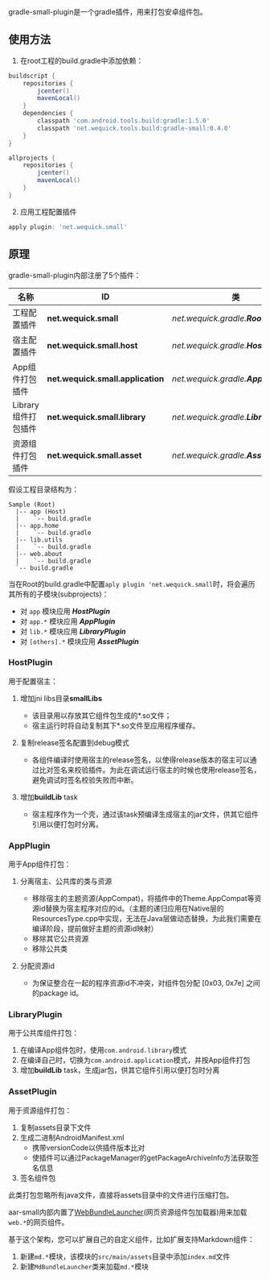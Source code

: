 gradle-small-plugin是一个gradle插件，用来打包安卓组件包。

## 使用方法

1. 在root工程的build.gradle中添加依赖：

  ```gradle
  buildscript {
      repositories {
          jcenter()
          mavenLocal()
      }
      dependencies {
          classpath 'com.android.tools.build:gradle:1.5.0'
          classpath 'net.wequick.tools.build:gradle-small:0.4.0'
      }
  }

  allprojects {
      repositories {
          jcenter()
          mavenLocal()
      }
  }
  ```

2. 应用工程配置插件

  ```gradle
  apply plugin: 'net.wequick.small'
  ```

## 原理

gradle-small-plugin内部注册了5个插件：

名称 | ID | 类
----|----|----
工程配置插件 | **net.wequick.small** | _net.wequick.gradle.**RootPlugin**_
宿主配置插件 | **net.wequick.small.host** | _net.wequick.gradle.**HostPlugin**_
App组件打包插件 | **net.wequick.small.application** | _net.wequick.gradle.**AppPlugin**_
Library组件打包插件 | **net.wequick.small.library** | _net.wequick.gradle.**LibraryPlugin**_
资源组件打包插件 | **net.wequick.small.asset** | _net.wequick.gradle.**AssetPlugin**_

假设工程目录结构为：

```
Sample (Root)
  |-- app (Host)
  |    `-- build.gradle
  |-- app.home
  |    `-- build.gradle
  |-- lib.utils
  |    `-- build.gradle
  |-- web.about
  |    `-- build.gradle
  `-- build.gradle 
```

当在Root的build.gradle中配置`aply plugin 'net.wequick.small`时，将会遍历其所有的子模块(subprojects)：

* 对 `app` 模块应用 _**HostPlugin**_
* 对 `app.*` 模块应用 _**AppPlugin**_
* 对 `lib.*` 模块应用 _**LibraryPlugin**_
* 对 `[others].*` 模块应用 _**AssetPlugin**_

### HostPlugin

用于配置宿主：

1. 增加jni libs目录**smallLibs**

	- 该目录用以存放其它组件包生成的*.so文件；
	- 宿主运行时将自动复制其下*.so文件至应用程序缓存。
  
2. 复制release签名配置到debug模式

	- 各组件编译时使用宿主的release签名，以使得release版本的宿主可以通过比对签名来校验插件。为此在调试运行宿主的时候也使用release签名，避免调试时签名校验失败而中断。
	
3. 增加**buildLib** task

	- 宿主程序作为一个壳，通过该task预编译生成宿主的jar文件，供其它组件引用以便打包时分离。
	
### AppPlugin

用于App组件打包：

1. 分离宿主、公共库的类与资源

	- 移除宿主的主题资源(AppCompat)，将插件中的Theme.AppCompat等资源id替换为宿主程序对应的id。（主题的递归应用在Native层的ResourcesType.cpp中实现，无法在Java层做动态替换，为此我们需要在编译阶段，提前做好主题的资源id映射）
	- 移除其它公共资源
	- 移除公共类
	
2. 分配资源id

	- 为保证整合在一起的程序资源id不冲突，对组件包分配 [0x03, 0x7e] 之间的package id。

### LibraryPlugin

用于公共库组件打包：

1. 在编译App组件包时，使用`com.android.library`模式
2. 在编译自己时，切换为`com.android.application`模式，并按App组件打包
3. 增加**buildLib** task，生成jar包，供其它组件引用以便打包时分离

### AssetPlugin

用于资源组件打包：

1. 复制assets目录下文件
2. 生成二进制AndroidManifest.xml
	- 携带versionCode以供插件版本比对
	- 使插件可以通过PackageManager的getPackageArchiveInfo方法获取签名信息
3. 签名组件包

此类打包忽略所有java文件，直接将assets目录中的文件进行压缩打包。

aar-small内部内置了[WebBundleLauncher][1](网页资源组件包加载器)用来加载`web.*`的网页组件。

基于这个架构，您可以扩展自己的自定义组件，比如扩展支持Markdown组件：

1. 新建`md.*`模块，该模块的`src/main/assets`目录中添加`index.md`文件
2. 新建`MdBundleLauncher`类来加载`md.*`模块

[1]: https://github.com/wequick/Small/blob/master/Android/aar-small/src/main/java/net/wequick/small/WebBundleLauncher.java
